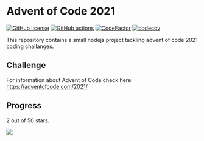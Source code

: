 # Advent of Code 2021

[![GitHub license](https://img.shields.io/badge/license-MIT-blue.svg)](https://github.com/cemusta/aoc-2021/blob/master/LICENSE)
[![GitHub actions](https://github.com/cemusta/aoc-2021/workflows/Node.js%20CI/badge.svg)](https://github.com/cemusta/aoc-2021/actions)
[![CodeFactor](https://www.codefactor.io/repository/github/cemusta/aoc-2021/badge)](https://www.codefactor.io/repository/github/cemusta/aoc-2021)
[![codecov](https://codecov.io/gh/cemusta/aoc-2021/branch/master/graph/badge.svg)](https://codecov.io/gh/cemusta/aoc-2021)

This repository contains a small nodejs project tackling advent of code 2021 coding challanges.

## Challenge

For information about Advent of Code check here: <https://adventofcode.com/2021/>

## Progress

2 out of 50 stars.

![](https://progress-bar.dev/4)
